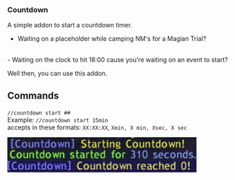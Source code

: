 ### Countdown

A simple addon to start a countdown timer. 

- Waiting on a placeholder while camping NM's for a Magian Trial? 
<br>
- Waiting on the clock to hit 18:00 cause you're waiting on an event to start?

Well then, you can use this addon. 

## Commands

`//countdown start ##`
<br>
Example: `//countdown start 15min`
<br>
accepts in these formats: `XX:XX:XX`, `Xmin, X min, Xsec, X sec`

![demo](https://github.com/johan-sorman/Windower-addons/blob/main/addons/Countdown/demo.jpg)
